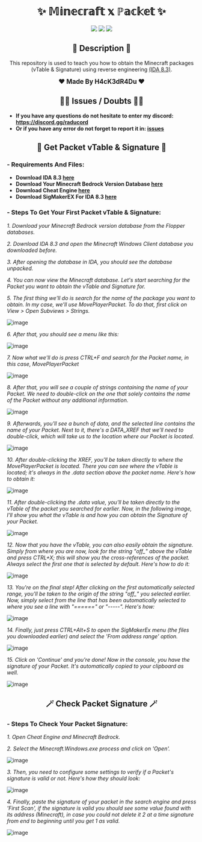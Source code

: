 <h1 align="center">✨ 𝕄𝕚𝕟𝕖𝕔𝕣𝕒𝕗𝕥 𝕩 ℙ𝕒𝕔𝕜𝕖𝕥 ✨</h1>

<p align="center">
  <img src="https://img.shields.io/github/license/H4cK3dR4Du/Minecraft-X-Packet.svg?style=for-the-badge&labelColor=black&color=c1121f&logo=IOTA"/>
  <img src="https://img.shields.io/github/stars/H4cK3dR4Du/Minecraft-X-Packet.svg?style=for-the-badge&labelColor=black&color=c1121f&logo=IOTA"/>
  <img src="https://img.shields.io/github/languages/top/H4cK3dR4Du/Minecraft-X-Packet.svg?style=for-the-badge&labelColor=black&color=c1121f&logo=javascript"/>
</p>

<h2 align="center"> 📝 Description 📝 </h2>

<p align="center">
  This repository is used to teach you how to obtain the Minecraft packages (vTable & Signature) using reverse engineering <a href="https://hex-rays.com/ida-free/">(IDA 8.3)</a>.
</p>

<p align="center">
  <b><big>❤️ Made By H4cK3dR4Du ❤️</big></b>
</p>

<h2 align="center"> 🤷‍♂️ Issues / Doubts 🤷‍♂️</h2>

- **If you have any questions do not hesitate to enter my discord: https://discord.gg/raducord**
- **Or if you have any error do not forget to report it in: [issues](https://github.com/H4cK3dR4Du/YOUR-REPO/issues/new)**

<h2 align="center"> 🚀 Get Packet vTable & Signature 🚀 </h2>

### - Requirements And Files:

- **Download IDA 8.3 [here](https://hex-rays.com/ida-free/)**
- **Download Your Minecraft Bedrock Version Database [here](https://www.mediafire.com/folder/ammda8wfvbw9x/The_Flopper_Databases)**
- **Download Cheat Engine [here](https://www.cheatengine.org/downloads.php)**
- **Download SigMakerEX For IDA 8.3 [here](https://discord.com/channels/1209148292504625152/1247556400838869004)**

### - Steps To Get Your First Packet vTable & Signature:

*1. Download your Minecraft Bedrock version database from the Flopper databases.*

*2. Download IDA 8.3 and open the Minecraft Windows Client database you downloaded before.*

*3. After opening the database in IDA, you should see the database unpacked.*

*4. You can now view the Minecraft database. Let's start searching for the Packet you want to obtain the vTable and Signature for.*

*5. The first thing we'll do is search for the name of the package you want to obtain. In my case, we'll use MovePlayerPacket. To do that, first click on View > Open Subviews > Strings.*

![image](https://github.com/H4cK3dR4Du/Dickeys-Account-Checker/assets/118562174/ee123350-a9c9-46ae-9a89-bec5af033779)

*6. After that, you should see a menu like this:*

![image](https://github.com/H4cK3dR4Du/Dickeys-Account-Checker/assets/118562174/8b6f0376-c0ec-4de7-bb89-cd294ffc4353)

*7. Now what we'll do is press CTRL+F and search for the Packet name, in this case, MovePlayerPacket*

![image](https://github.com/H4cK3dR4Du/Dickeys-Account-Checker/assets/118562174/298bfc44-1125-4175-b945-d92cd95486ef)

*8. After that, you will see a couple of strings containing the name of your Packet. We need to double-click on the one that solely contains the name of the Packet without any additional information.*

![image](https://github.com/H4cK3dR4Du/Dickeys-Account-Checker/assets/118562174/6444712d-6a47-4889-a077-935e1f9499d1)

*9. Afterwards, you'll see a bunch of data, and the selected line contains the name of your Packet. Next to it, there's a DATA_XREF that we'll need to double-click, which will take us to the location where our Packet is located.*

![image](https://github.com/H4cK3dR4Du/Dickeys-Account-Checker/assets/118562174/39fb0007-8f9a-4858-ac34-5cc2cb06dca7)

*10. After double-clicking the XREF, you'll be taken directly to where the MovePlayerPacket is located. There you can see where the vTable is located; it's always in the .data section above the packet name. Here's how to obtain it:*

![image](https://github.com/H4cK3dR4Du/Dickeys-Account-Checker/assets/118562174/8f815479-eea9-4e30-a43e-499a77d5ab51)

*11. After double-clicking the .data value, you'll be taken directly to the vTable of the packet you searched for earlier. Now, in the following image, I'll show you what the vTable is and how you can obtain the Signature of your Packet.*

![image](https://github.com/H4cK3dR4Du/Dickeys-Account-Checker/assets/118562174/76ff5f53-17d3-495e-9016-5714052ad67a)

*12. Now that you have the vTable, you can also easily obtain the signature. Simply from where you are now, look for the string "off_" above the vTable and press CTRL+X; this will show you the cross-references of the packet. Always select the first one that is selected by default. Here's how to do it:*

![image](https://github.com/H4cK3dR4Du/Dickeys-Account-Checker/assets/118562174/5284dbf8-6c04-453b-bc08-70e39d080c01)

*13. You're on the final step! After clicking on the first automatically selected range, you'll be taken to the origin of the string "off_" you selected earlier. Now, simply select from the line that has been automatically selected to where you see a line with "======" or "-----". Here's how:*

![image](https://github.com/H4cK3dR4Du/Dickeys-Account-Checker/assets/118562174/41fa527d-e391-4cd6-bb83-705775bf9a86)

*14. Finally, just press CTRL+Alt+S to open the SigMakerEx menu (the files you downloaded earlier) and select the 'From address range' option.*

![image](https://github.com/H4cK3dR4Du/Dickeys-Account-Checker/assets/118562174/b1ea6d36-f660-4a13-9333-ab073913b2b0)

*15. Click on 'Continue' and you're done! Now in the console, you have the signature of your Packet. It's automatically copied to your clipboard as well.*

![image](https://github.com/H4cK3dR4Du/Dickeys-Account-Checker/assets/118562174/d799df7d-7087-4e8f-bd13-3bb619f6cebc)

<h2 align="center"> 🪄 Check Packet Signature 🪄 </h2>

### - Steps To Check Your Packet Signature:

*1. Open Cheat Engine and Minecraft Bedrock.*

*2. Select the Minecraft.Windows.exe process and click on 'Open'.*

![image](https://github.com/H4cK3dR4Du/Minecraft-X-Packet/assets/118562174/332cf16f-1bb7-4180-b9f9-d6d5a8a49a9d)

*3. Then, you need to configure some settings to verify if a Packet's signature is valid or not. Here's how they should look:*

![image](https://github.com/H4cK3dR4Du/Minecraft-X-Packet/assets/118562174/cc7ff84b-2a35-42e7-bff7-ccf62c510c40)

*4. Finally, paste the signature of your packet in the search engine and press 'First Scan', if the signature is valid you should see some value found with its address (Minecraft), in case you could not delete it 2 at a time signature from end to beginning until you get 1 as valid.*

![image](https://github.com/H4cK3dR4Du/Minecraft-X-Packet/assets/118562174/60ac61af-c993-4584-959b-c46a2031ce76)


